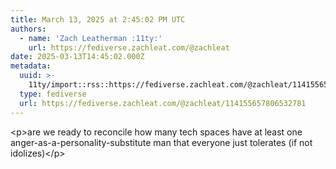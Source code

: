 ```yaml
---
title: March 13, 2025 at 2:45:02 PM UTC
authors:
  - name: 'Zach Leatherman :11ty:'
    url: https://fediverse.zachleat.com/@zachleat
date: 2025-03-13T14:45:02.000Z
metadata:
  uuid: >-
    11ty/import::rss::https://fediverse.zachleat.com/@zachleat/114155657806532781
  type: fediverse
  url: https://fediverse.zachleat.com/@zachleat/114155657806532781
---
```

\<p>are we ready to reconcile how many tech spaces have at least one anger-as-a-personality-substitute man that everyone just tolerates (if not idolizes)\</p>